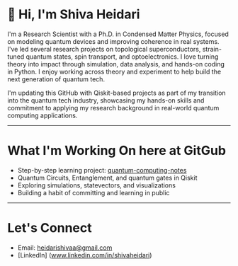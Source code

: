 # 👋 Hi, I'm Shiva Heidari

I'm a Research Scientist with a Ph.D. in Condensed Matter Physics, focused on modeling quantum devices and improving coherence in real systems. I've led several research projects on topological superconductors, strain-tuned quantum states, spin transport, and optoelectronics. I love turning theory into impact through simulation, data analysis, and hands-on coding in Python. I enjoy working across theory and experiment to help build the next generation of quantum tech.

I'm updating this GitHub with Qiskit-based projects as part of my transition into the quantum tech industry, showcasing my hands-on skills and commitment to applying my research background in real-world quantum computing applications.

---

# What I'm Working On here at GitGub

- Step-by-step learning project: [quantum-computing-notes](https://github.com/Shiva-Heidari/quantum-computing-notes)  
- Quantum Circuits, Entanglement, and quantum gates in Qiskit  
- Exploring simulations, statevectors, and visualizations  
- Building a habit of committing and learning in public

---

# Let's Connect
- Email: heidarishivaa@gmail.com  
- [LinkedIn] (www.linkedin.com/in/shivaheidari)


